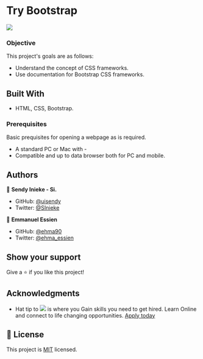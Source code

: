 # Try Bootstrap

![](https://img.shields.io/badge/Microverse-blueviolet)


### Objective

This project's goals are as follows:

- Understand the concept of CSS frameworks.
- Use documentation for Bootstrap CSS frameworks.


## Built With

- HTML, CSS, Bootstrap.


### Prerequisites

Basic prequisites for opening a webpage as is required.

- A standard PC or Mac with -
- Compatible and up to data browser both for PC and mobile.


## Authors

👤 **Sendy Inieke - Si.**

- GitHub: [@uisendy](https://github.com/uisendy)
- Twitter: [@SInieke](https://twitter.com/SInieke)


👤 **Emmanuel Essien**

- GitHub: [@ehma90](https://github.com/ehma90)
- Twitter: [@ehma_essien](https://twitter.com/ehma_essien)

## Show your support

Give a ⭐️ if you like this project!

## Acknowledgments

- Hat tip to ![](https://img.shields.io/badge/Microverse-blueviolet) is where you Gain skills you need to get hired. Learn Online and connect to life changing opportunities. [Apply today](https://www.microverse.org/?grsf=uv064g)


## 📝 License

This project is [MIT](./MIT.md) licensed.
